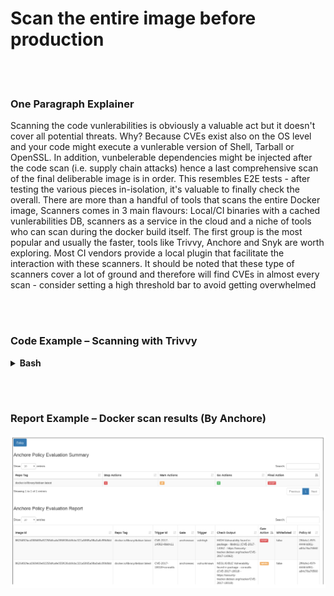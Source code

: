 # Scan the entire image before production

<br/><br/>

### One Paragraph Explainer

Scanning the code vunlerabilities is obviously a valuable act but it doesn't cover all potential threats. Why? Because CVEs exist also on the OS level and your code might execute a vunlerable version of Shell, Tarball or OpenSSL. In addition, vunbelerable dependencies might be injected after the code scan (i.e. supply chain attacks) hence a last comprehensive scan of the final deliberable image is in order. This resembles E2E tests - after testing the various pieces in-isolation, it's valuable to finally check the overall. There are more than a handful of tools that scans the entire Docker image, Scanners comes in 3 main flavours: Local/CI binaries with a cached vunlerabilities DB, scanners as a service in the cloud and a niche of tools who can scan during the docker build itself. The first group is the most popular and usually the faster, tools like Trivvy, Anchore and Snyk are worth exploring. Most CI vendors provide a local plugin that facilitate the interaction with these scanners. It should be noted that these type of scanners cover a lot of ground and therefore will find CVEs in almost every scan - consider setting a high threshold bar to avoid getting overwhelmed

<br/><br/>

### Code Example – Scanning with Trivvy

<details>

<summary><strong>Bash</strong></summary>

```
sudo apt-get install rpm
$ wget https://github.com/aquasecurity/trivy/releases/download/{TRIVY_VERSION}/trivy_{TRIVY_VERSION}_Linux-64bit.deb
$ sudo dpkg -i trivy_{TRIVY_VERSION}_Linux-64bit.deb
trivy image [YOUR_IMAGE_NAME]
```

</details>

<br/><br/>

### Report Example – Docker scan results (By Anchore)

![Report examples](/assets/images/anchore-report.png "Docker scan report")
